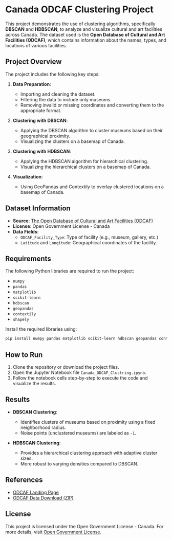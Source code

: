 # Canada ODCAF Clustering Project

This project demonstrates the use of clustering algorithms, specifically **DBSCAN** and **HDBSCAN**, to analyze and visualize cultural and art facilities across Canada. The dataset used is the **Open Database of Cultural and Art Facilities (ODCAF)**, which contains information about the names, types, and locations of various facilities.

## Project Overview

The project includes the following key steps:
1. **Data Preparation**:
   - Importing and cleaning the dataset.
   - Filtering the data to include only museums.
   - Removing invalid or missing coordinates and converting them to the appropriate format.

2. **Clustering with DBSCAN**:
   - Applying the DBSCAN algorithm to cluster museums based on their geographical proximity.
   - Visualizing the clusters on a basemap of Canada.

3. **Clustering with HDBSCAN**:
   - Applying the HDBSCAN algorithm for hierarchical clustering.
   - Visualizing the hierarchical clusters on a basemap of Canada.

4. **Visualization**:
   - Using GeoPandas and Contextily to overlay clustered locations on a basemap of Canada.

## Dataset Information

- **Source**: [The Open Database of Cultural and Art Facilities (ODCAF)](https://www.statcan.gc.ca/en/lode/databases/odcaf)
- **License**: Open Government License - Canada
- **Data Fields**:
  - `ODCAF_Facility_Type`: Type of facility (e.g., museum, gallery, etc.)
  - `Latitude` and `Longitude`: Geographical coordinates of the facility.

## Requirements

The following Python libraries are required to run the project:
- `numpy`
- `pandas`
- `matplotlib`
- `scikit-learn`
- `hdbscan`
- `geopandas`
- `contextily`
- `shapely`

Install the required libraries using:
```bash
pip install numpy pandas matplotlib scikit-learn hdbscan geopandas contextily shapely
```

## How to Run

1. Clone the repository or download the project files.
2. Open the Jupyter Notebook file `Canada_ODCAF_Clustring.ipynb`.
3. Follow the notebook cells step-by-step to execute the code and visualize the results.

## Results

- **DBSCAN Clustering**:
  - Identifies clusters of museums based on proximity using a fixed neighborhood radius.
  - Noise points (unclustered museums) are labeled as `-1`.

- **HDBSCAN Clustering**:
  - Provides a hierarchical clustering approach with adaptive cluster sizes.
  - More robust to varying densities compared to DBSCAN.

## References

- [ODCAF Landing Page](https://www.statcan.gc.ca/en/lode/databases/odcaf)
- [ODCAF Data Download (ZIP)](https://www150.statcan.gc.ca/n1/en/pub/21-26-0001/2020001/ODCAF_V1.0.zip?st=brOCT3Ry)

## License

This project is licensed under the Open Government License - Canada. For more details, visit [Open Government License](https://open.canada.ca/en/open-government-licence-canada).
